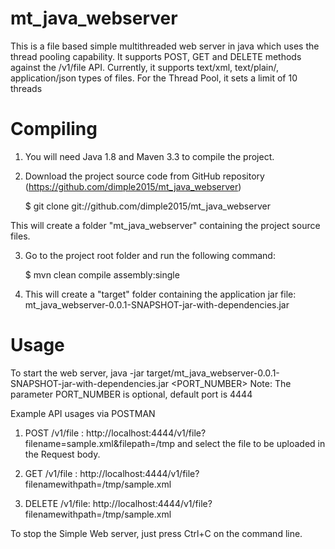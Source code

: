 # mt_java_webserver
This is a file based simple multithreaded web server in java which uses the thread pooling capability. 
It supports POST, GET and DELETE methods against the /v1/file API.
Currently, it supports text/xml, text/plain/, application/json types of files.
For the Thread Pool, it sets a limit of 10 threads

Compiling
=====================
1. You will need Java 1.8 and Maven 3.3 to compile the project.
2. Download the project source code from GitHub repository (https://github.com/dimple2015/mt_java_webserver)

    $ git clone git://github.com/dimple2015/mt_java_webserver

This will create a folder "mt_java_webserver" containing the project source files. 

3. Go to the project root folder and run the following command:

    $  mvn clean compile assembly:single

4. This will create a "target" folder containing the application jar file: mt_java_webserver-0.0.1-SNAPSHOT-jar-with-dependencies.jar  

Usage
=============================
To start the web server,
java -jar target/mt_java_webserver-0.0.1-SNAPSHOT-jar-with-dependencies.jar <PORT_NUMBER>
Note: The parameter PORT_NUMBER is optional, default port is 4444

Example API usages via POSTMAN
1. POST /v1/file : http://localhost:4444/v1/file?filename=sample.xml&filepath=/tmp and select the file to be uploaded in the Request body.

2. GET /v1/file : http://localhost:4444/v1/file?filenamewithpath=/tmp/sample.xml

3. DELETE /v1/file: http://localhost:4444/v1/file?filenamewithpath=/tmp/sample.xml

To stop the Simple Web server, just press Ctrl+C on the command line.

